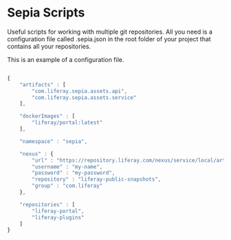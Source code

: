 # Sepia Scripts

Useful scripts for working with multiple git repositories. All you need is a
configuration file called .sepia.json in the root folder of your project that
contains all your repositories.

This is an example of a configuration file.

```javascript

{
	"artifacts" : [
		"com.liferay.sepia.assets.api",
		"com.liferay.sepia.assets.service"
	],

	"dockerImages" : [
		"liferay/portal:latest"
	],

	"namespace" : "sepia",

	"nexus" : {
		"url" : "https://repository.liferay.com/nexus/service/local/artifact/maven/resolve",
		"username" : "my-name",
		"password" : "my-password",
		"repository" : "liferay-public-snapshots",
		"group" : "com.liferay"
	},

	"repositories" : [
		"liferay-portal",
		"liferay-plugins"
	]
}


```



